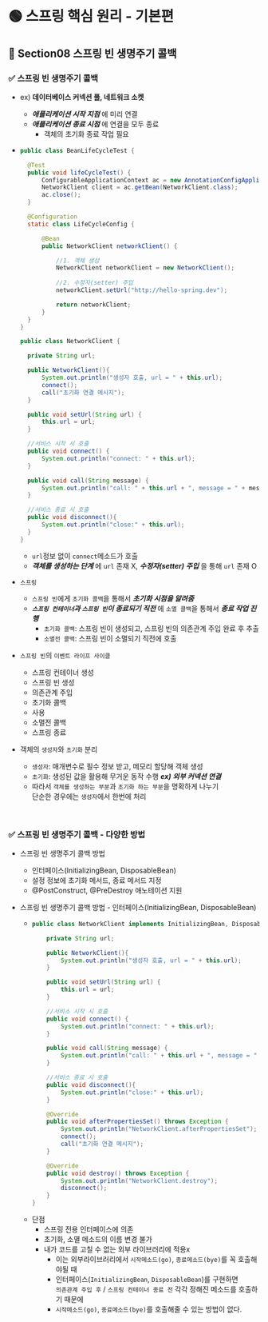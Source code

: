 # 🟢 스프링 핵심 원리 - 기본편

## 📄 Section08 스프링 빈 생명주기 콜백
### ✅ 스프링 빈 생명주기 콜백 
- ex) **데이터베이스 커넥션 풀, 네트워크 소켓**
  - **_애플리케이션 시작 지점_** 에 미리 연결
  - **_애플리케이션 종료 시점_** 에 연결을 모두 종료
    - 객체의 초기화 종료 작업 필요

- ```java
  public class BeanLifeCycleTest {

    @Test
    public void lifeCycleTest() {
        ConfigurableApplicationContext ac = new AnnotationConfigApplicationContext(LifeCycleConfig.class);
        NetworkClient client = ac.getBean(NetworkClient.class);
        ac.close();
    }

    @Configuration
    static class LifeCycleConfig {

        @Bean
        public NetworkClient networkClient() {
  
            //1. 객체 생성
            NetworkClient networkClient = new NetworkClient();
            
            //2. 수정자(setter) 주입
            networkClient.setUrl("http://hello-spring.dev");
  
            return networkClient;
        }
    }
  }
  
  public class NetworkClient {

    private String url;

    public NetworkClient(){
        System.out.println("생성자 호출, url = " + this.url);
        connect();
        call("초기화 연결 메시지");
    }

    public void setUrl(String url) {
        this.url = url;
    }

    //서비스 시작 시 호출
    public void connect() {
        System.out.println("connect: " + this.url);
    }

    public void call(String message) {
        System.out.println("call: " + this.url + ", message = " + message);
    }

    //서비스 종료 시 호출
    public void disconnect(){
        System.out.println("close:" + this.url);
    }
  }
  ```
  - `url`정보 없이 `connect`메소드가 호출
  - **_객체를 생성하는 단계_** 에 `url` 존재 X, **_수정자(setter) 주입_** 을 통해 `url` 존재 O 


- `스프링`
  - `스프링 빈`에게 `초기화 콜백`을 통해서 **_초기화 시점을 알려줌_**
  - **_`스프링 컨테이너`과 `스프링 빈`이 종료되기 직전_** 에 `소멸 콜백`을 통해서 **_종료 작업 진행_**
    - `초기화 콜백`: 스프링 빈이 생성되고, 스프링 빈의 의존관계 주입 완료 후 추출
    - `소멸전 콜백`: 스프링 빈이 소멸되기 직전에 호출


- `스프링 빈`의 `이벤트 라이프 사이클`
  - 스프링 컨테이너 생성
  - 스프링 빈 생성
  - 의존관계 주입
  - 초기화 콜백
  - 사용
  - 소멸전 콜백
  - 스프링 종료


- 객체의 `생성자`와 `초기화` 분리
  - `생성자`: 매개변수로 필수 정보 받고, 메모리 할당해 객체 생성
  - `초기화`: 생성된 값을 활용해 무거운 동작 수행  **_ex) 외부 커넥션 연결_**
  - 따라서 `객체를 생성하는 부분`과 `초기화 하는 부분`을 명확하게 나누기<br>
    단순한 경우에는 `생성자`에서 한번에 처리

<br/>

### ✅ 스프링 빈 생명주기 콜백 - 다양한 방법
- 스프링 빈 생명주기 콜백 방법
  - 인터페이스(InitializingBean, DisposableBean)
  - 설정 정보에 초기화 메서드, 종료 메서드 지정 
  - @PostConstruct, @PreDestroy 애노테이션 지원


- 스프링 빈 생명주기 콜백 방법 - 인터페이스(InitializingBean, DisposableBean)
  - ```java
    public class NetworkClient implements InitializingBean, DisposableBean {
    
        private String url;
    
        public NetworkClient(){
            System.out.println("생성자 호출, url = " + this.url);
        }
    
        public void setUrl(String url) {
            this.url = url;
        }
    
        //서비스 시작 시 호출
        public void connect() {
            System.out.println("connect: " + this.url);
        }
    
        public void call(String message) {
            System.out.println("call: " + this.url + ", message = " + message);
        }
    
        //서비스 종료 시 호출
        public void disconnect(){
            System.out.println("close:" + this.url);
        }
    
        @Override
        public void afterPropertiesSet() throws Exception {
            System.out.println("NetworkClient.afterPropertiesSet");
            connect();
            call("초기화 연결 메시지");
        }
    
        @Override
        public void destroy() throws Exception {
            System.out.println("NetworkClient.destroy");
            disconnect();
        }
    }
    ```
  - 단점
    - 스프링 전용 인터페이스에 의존
    - 초기화, 소멸 메소드의 이름 변경 불가
    - 내가 코드를 고칠 수 없는 외부 라이브러리에 적용x
      - 이는 외부라이브러리에서 `시작메소드(go)`, `종료메소드(bye)`를 꼭 호출해야될 때<br>
      - 인터페이스(`InitializingBean`, `DisposableBean`)를 구현하면<br>
        `의존관계 주입 후` / `스프링 컨테이너 종료 전` 각각 정해진 메소드를 호출하기 때문에<br>
      - `시작메소드(go)`, `종료메소드(bye)`를 호출해줄 수 있는 방법이 없다.
